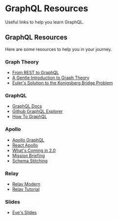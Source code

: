 GraphQL Resources
=====

Useful links to help you learn GraphQL.

## GraphQL Resources

Here are some resources to help you in your journey.

### Graph Theory

* [From REST to GraphQL](https://0x2a.sh/from-rest-to-graphql-b4e95e94c26b)
* [A Gentle Introduction to Graph Theory](https://dev.to/vaidehijoshi/a-gentle-introduction-to-graph-theory)
* [Euler's Solution to the Konigsberg Bridge Problem](www.maa.org/press/periodicals/convergence/leonard-eulers-solution-to-the-konigsberg-bridge-problem)

### GraphQL

* [GraphQL Docs](http://graphql.org/)
* [Github GraphQL Explorer](https://developer.github.com/v4/explorer/)
* [How To GraphQL](https://www.howtographql.com/)

### Apollo

* [Apollo GraphQL](https://www.apollographql.com/)
* [React Apollo](https://github.com/apollographql/react-apollo)
* [What's Coming in 2.0](https://dev-blog.apollodata.com/whats-coming-in-apollo-client-2-0-bcd8ea64acbd)
* [Mission Briefing](https://dev-blog.apollodata.com/introducing-apollo-mission-briefing-7d3defeb7e08)
* [Schema Stitching](https://www.apollographql.com/docs/graphql-tools/schema-stitching.html)

### Relay

* [Relay Modern](https://facebook.github.io/relay/)
* [Relay Tutorial](https://facebook.github.io/relay/docs/tutorial.html)

### Slides

* [Eve's Slides](https://docs.google.com/presentation/d/1Hs6mJ4WVOZ9M4Al9PNeiUOYRhZMXkqZeYwhs6MNdQUE/edit?usp=sharing)
